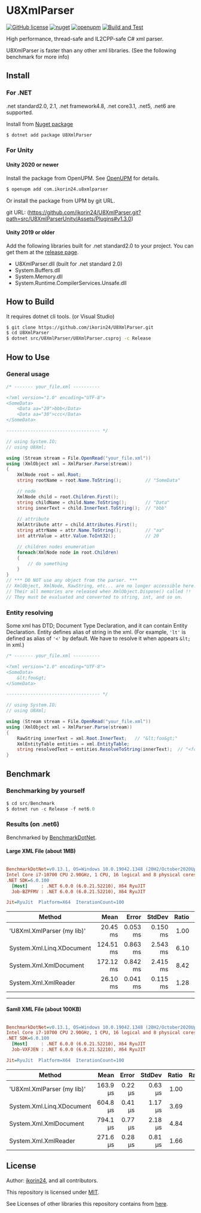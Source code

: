 # U8XmlParser

[![GitHub license](https://img.shields.io/github/license/ikorin24/U8XmlParser?color=FF8821)](https://github.com/ikorin24/U8XmlParser/blob/master/LICENSE)
[![nuget](https://img.shields.io/badge/nuget-v1.3.0-FF8821)](https://www.nuget.org/packages/U8XmlParser)
[![openupm](https://img.shields.io/npm/v/com.ikorin24.u8xmlparser?label=openupm&registry_uri=https://package.openupm.com)](https://openupm.com/packages/com.ikorin24.u8xmlparser/)
[![Build and Test](https://github.com/ikorin24/U8XmlParser/actions/workflows/test.yml/badge.svg)](https://github.com/ikorin24/U8XmlParser/actions/workflows/test.yml)

High performance, thread-safe and IL2CPP-safe C# xml parser.

U8XmlParser is faster than any other xml libraries. (See the following benchmark for more info)

## Install

### For .NET

.net standard2.0, 2.1, .net framework4.8, .net core3.1, .net5, .net6 are supported.

Install from [Nuget package](https://www.nuget.org/packages/U8XmlParser/)

```sh
$ dotnet add package U8XmlParser
```

### For Unity

#### **Unity 2020 or newer**

Install the package from OpenUPM.
See [OpenUPM](https://openupm.com/packages/com.ikorin24.u8xmlparser/) for details.

```sh
$ openupm add com.ikorin24.u8xmlparser
```

Or install the package from UPM by git URL.

git URL: (https://github.com/ikorin24/U8XmlParser.git?path=src/U8XmlParserUnity/Assets/Plugins#v1.3.0)

#### **Unity 2019 or older**

Add the following libraries built for .net standard2.0 to your project.
You can get them at the [release page](https://github.com/ikorin24/U8XmlParser/releases).

- U8XmlParser.dll (built for .net standard 2.0)
- System.Buffers.dll
- System.Memory.dll
- System.Runtime.CompilerServices.Unsafe.dll

## How to Build

It requires dotnet cli tools. (or Visual Studio)

```sh
$ git clone https://github.com/ikorin24/U8XmlParser.git
$ cd U8XmlParser
$ dotnet src/U8XmlParser/U8XmlParser.csproj -c Release
```

## How to Use

### General usage

```cs
/* ------- your_file.xml ----------

<?xml version="1.0" encoding="UTF-8">
<SomeData>
    <Data aa="20">bbb</Data>
    <Data aa="30">ccc</Data>
</SomeData>

----------------------------------- */

// using System.IO;
// using U8Xml;

using (Stream stream = File.OpenRead("your_file.xml"))
using (XmlObject xml = XmlParser.Parse(stream))
{
    XmlNode root = xml.Root;
    string rootName = root.Name.ToString();         // "SomeData"

    // node
    XmlNode child = root.Children.First();
    string childName = child.Name.ToString();       // "Data"
    string innerText = child.InnerText.ToString();  // "bbb"
    
    // attribute
    XmlAttribute attr = child.Attributes.First();
    string attrName = attr.Name.ToString();         // "aa"
    int attrValue = attr.Value.ToInt32();           // 20

    // children nodes enumeration
    foreach(XmlNode node in root.Children)
    {
        // do something
    }
}
// *** DO NOT use any object from the parser. ***
// XmlObject, XmlNode, RawString, etc... are no longer accessible here.
// Their all memories are released when XmlObject.Dispose() called !!
// They must be evaluated and converted to string, int, and so on.
```

### Entity resolving

Some xml has DTD; Document Type Declaration, and it can contain Entity Declaration. Entity defines alias of string in the xml. (For example, `'lt'` is defined as alias of `'<'` by default. We have to resolve it when  appears `&lt;` in xml.)

```cs
/* ------- your_file.xml ----------

<?xml version="1.0" encoding="UTF-8">
<SomeData>
    &lt;foo&gt;
</SomeData>

----------------------------------- */

// using System.IO;
// using U8Xml;

using (Stream stream = File.OpenRead("your_file.xml"))
using (XmlObject xml = XmlParser.Parse(stream))
{
    RawString innerText = xml.Root.InnerText;   // "&lt;foo&gt;"
    XmlEntityTable entities = xml.EntityTable;
    string resolvedText = entities.ResolveToString(innerText);  // "<foo>"
}
```

## Benchmark

### Benchmarking by yourself

```cs
$ cd src/Benchmark
$ dotnet run -c Release -f net6.0
```

### Results (on .net6)

Benchmarked by [BenchmarkDotNet](https://github.com/dotnet/BenchmarkDotNet).

#### Large XML File (about 1MB)

``` ini

BenchmarkDotNet=v0.13.1, OS=Windows 10.0.19042.1348 (20H2/October2020Update)
Intel Core i7-10700 CPU 2.90GHz, 1 CPU, 16 logical and 8 physical cores
.NET SDK=6.0.100
  [Host]     : .NET 6.0.0 (6.0.21.52210), X64 RyuJIT
  Job-BZPFMV : .NET 6.0.0 (6.0.21.52210), X64 RyuJIT

Jit=RyuJit  Platform=X64  IterationCount=100  

```
|                     Method |      Mean |    Error |   StdDev | Ratio | RatioSD |      Gen 0 |     Gen 1 |     Gen 2 |    Allocated |
|--------------------------- |----------:|---------:|---------:|------:|--------:|-----------:|----------:|----------:|-------------:|
| &#39;U8Xml.XmlParser (my lib)&#39; |  20.45 ms | 0.053 ms | 0.150 ms |  1.00 |    0.00 |          - |         - |         - |         90 B |
|  System.Xml.Linq.XDocument | 124.51 ms | 0.863 ms | 2.543 ms |  6.10 |    0.13 |  7200.0000 | 4000.0000 | 1200.0000 | 51,899,029 B |
|     System.Xml.XmlDocument | 172.12 ms | 0.842 ms | 2.415 ms |  8.42 |    0.15 | 10000.0000 | 5333.3333 | 1666.6667 | 76,710,869 B |
|       System.Xml.XmlReader |  26.10 ms | 0.041 ms | 0.115 ms |  1.28 |    0.01 |          - |         - |         - |    132,726 B |

---

#### Samll XML File (about 100KB)

``` ini

BenchmarkDotNet=v0.13.1, OS=Windows 10.0.19042.1348 (20H2/October2020Update)
Intel Core i7-10700 CPU 2.90GHz, 1 CPU, 16 logical and 8 physical cores
.NET SDK=6.0.100
  [Host]     : .NET 6.0.0 (6.0.21.52210), X64 RyuJIT
  Job-VXFJEN : .NET 6.0.0 (6.0.21.52210), X64 RyuJIT

Jit=RyuJit  Platform=X64  IterationCount=100  

```
|                     Method |     Mean |   Error |  StdDev | Ratio | RatioSD |   Gen 0 |   Gen 1 | Allocated |
|--------------------------- |---------:|--------:|--------:|------:|--------:|--------:|--------:|----------:|
| &#39;U8Xml.XmlParser (my lib)&#39; | 163.9 μs | 0.22 μs | 0.63 μs |  1.00 |    0.00 |       - |       - |      64 B |
|  System.Xml.Linq.XDocument | 604.8 μs | 0.41 μs | 1.17 μs |  3.69 |    0.02 | 64.4531 | 13.6719 | 546,186 B |
|     System.Xml.XmlDocument | 794.1 μs | 0.77 μs | 2.18 μs |  4.84 |    0.02 | 94.7266 | 46.8750 | 796,905 B |
|       System.Xml.XmlReader | 271.6 μs | 0.28 μs | 0.81 μs |  1.66 |    0.01 |  3.4180 |       - |  29,352 B |



## License

Author: [ikorin24](https://github.com/ikorin24), and all contributors.

This repository is licensed under [MIT](https://github.com/ikorin24/U8XmlParser/blob/master/LICENSE).

See Licenses of other libraries this repository contains from [here](https://github.com/ikorin24/U8XmlParser/blob/master/NOTICE.md).

